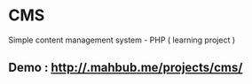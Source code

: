 # CMS
Simple content management system - PHP ( learning project )

<h2>Demo :  <a href="http://.mahbub.me/projects/cms/">http://.mahbub.me/projects/cms/</a></h2>